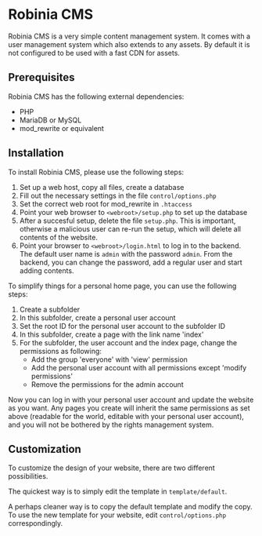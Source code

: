 Robinia CMS
===========

Robinia CMS is a very simple content management system. It comes with
a user management system which also extends to any assets. By default it
is not configured to be used with a fast CDN for assets.

Prerequisites
-------------

Robinia CMS has the following external dependencies:

* PHP
* MariaDB or MySQL
* mod_rewrite or equivalent

Installation
------------

To install Robinia CMS, please use the following steps:

1. Set up a web host, copy all files, create a database
2. Fill out the necessary settings in the file `control/options.php`
3. Set the correct web root for mod_rewrite in `.htaccess`
4. Point your web browser to `<webroot>/setup.php` to set up the database
5. After a succesful setup, delete the file `setup.php`. This is important,
   otherwise a malicious user can re-run the setup, which will delete all
   contents of the website.
6. Point your browser to `<webroot>/login.html` to log in to the backend. The
   default user name is `admin` with the password `admin`. From the backend,
   you can change the password, add a regular user and start adding
   contents.

To simplify things for a personal home page, you can use the following steps:

1. Create a subfolder
2. In this subfolder, create a personal user account
3. Set the root ID for the personal user account to the subfolder ID
4. In this subfolder, create a page with the link name 'index'
5. For the subfolder, the user account and the index page, change the
   permissions as following:
   - Add the group 'everyone' with 'view' permission
   - Add the personal user account with all permissions except 'modify
     permissions'
   - Remove the permissions for the admin account

Now you can log in with your personal user account and update the website
as you want. Any pages you create will inherit the same permissions as set
above (readable for the world, editable with your personal user account),
and you will not be bothered by the rights management system.

Customization
-------------

To customize the design of your website, there are two different
possibilities.

The quickest way is to simply edit the template in `template/default`.

A perhaps cleaner way is to copy the default template and modify the copy.
To use the new template for your website, edit `control/options.php`
correspondingly.
